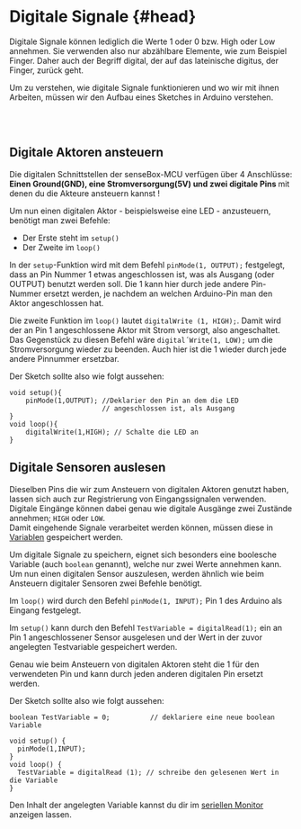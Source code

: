 # Digitale Signale {#head}

<div class="description">Digitale Signale können lediglich die Werte 1 oder 0 bzw. High oder Low annehmen. Sie verwenden also nur abzählbare Elemente, wie zum Beispiel Finger. Daher auch der Begriff digital, der auf das lateinische digitus, der Finger, zurück geht. 

Um zu verstehen, wie digitale Signale funktionieren und wo wir mit ihnen Arbeiten, müssen wir den Aufbau eines Sketches in Arduino verstehen.</div>
<div class="line">
    <br>
    <br>
</div>

## Digitale Aktoren ansteuern 

<div class="box_info">
    <i class="fa fa-info fa-fw" aria-hidden="true" style="color: #42acf3;"></i>
    Die digitalen Schnittstellen der senseBox-MCU verfügen über 4 Anschlüsse:<br><b>Einen Ground(GND), eine Stromversorgung(5V) und zwei digitale Pins </b>mit denen du die Akteure ansteuern kannst ! 
</div>

Um nun einen digitalen Aktor - beispielsweise eine LED - anzusteuern, benötigt man zwei Befehle: 
* Der Erste steht im `setup()` 
* Der Zweite im `loop()` 

In der `setup`-Funktion wird mit dem Befehl `pinMode(1, OUTPUT);` festgelegt, dass an Pin Nummer 1 etwas angeschlossen ist, was als Ausgang (oder OUTPUT) benutzt werden soll. Die 1 kann hier durch jede andere Pin-Nummer ersetzt werden, je nachdem an welchen Arduino-Pin man den Aktor angeschlossen hat. 

Die zweite Funktion im `loop()` lautet `digitalWrite (1, HIGH);`. Damit wird der an Pin 1 angeschlossene Aktor mit Strom versorgt, also angeschaltet. Das Gegenstück zu diesen Befehl wäre `digital´Write(1, LOW);` um die Stromversorgung wieder zu beenden. Auch hier ist die 1 wieder durch jede andere Pinnummer ersetzbar.

Der Sketch sollte also wie folgt aussehen:

```arduino
void setup(){
    pinMode(1,OUTPUT); //Deklarier den Pin an dem die LED
                       // angeschlossen ist, als Ausgang
}
void loop(){
    digitalWrite(1,HIGH); // Schalte die LED an
}
```

## Digitale Sensoren auslesen
Dieselben Pins die wir zum Ansteuern von digitalen Aktoren genutzt haben, lassen sich auch zur Registrierung von Eingangssignalen verwenden.<br>Digitale Eingänge können dabei genau wie digitale Ausgänge zwei Zustände annehmen; `HIGH` oder `LOW`.<br>Damit eingehende Signale verarbeitet werden können, müssen diese in [Variablen](variablen.md) gespeichert werden.

Um digitale Signale zu speichern, eignet sich besonders eine boolesche Variable (auch `boolean` genannt), welche nur zwei Werte annehmen kann.<br>
Um nun einen digitalen Sensor auszulesen, werden ähnlich wie beim Ansteuern digitaler Sensoren zwei Befehle benötigt.

Im `loop()` wird durch den Befehl `pinMode(1, INPUT);` Pin 1 des Arduino als Eingang festgelegt.

Im `setup()` kann durch den Befehl `TestVariable = digitalRead(1);` ein an Pin 1 angeschlossener Sensor ausgelesen und der Wert in der zuvor angelegten Testvariable gespeichert werden.

Genau wie beim Ansteuern von digitalen Aktoren steht die 1 für den verwendeten Pin und kann durch jeden anderen digitalen Pin ersetzt werden.

Der Sketch sollte also wie folgt aussehen:

```arduino
boolean TestVariable = 0;          // deklariere eine neue boolean Variable

void setup() {
  pinMode(1,INPUT);
}
void loop() {
  TestVariable = digitalRead (1); // schreibe den gelesenen Wert in die Variable
}
```

Den Inhalt der angelegten Variable kannst du dir im [seriellen Monitor](der_serielle_monitor.md) anzeigen lassen.
